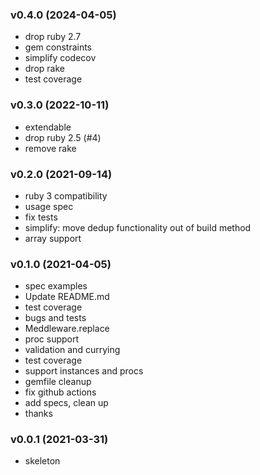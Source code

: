 ###  v0.4.0  (2024-04-05)
- drop ruby 2.7
- gem constraints
- simplify codecov
- drop rake
- test coverage

###  v0.3.0  (2022-10-11)
- extendable
- drop ruby 2.5 (#4)
- remove rake

###  v0.2.0  (2021-09-14)
- ruby 3 compatibility
- usage spec
- fix tests
- simplify: move dedup functionality out of build method
- array support

###  v0.1.0  (2021-04-05)
- spec examples
- Update README.md
- test coverage
- bugs and tests
- Meddleware.replace
- proc support
- validation and currying
- test coverage
- support instances and procs
- gemfile cleanup
- fix github actions
- add specs, clean up
- thanks

###  v0.0.1  (2021-03-31)
- skeleton

